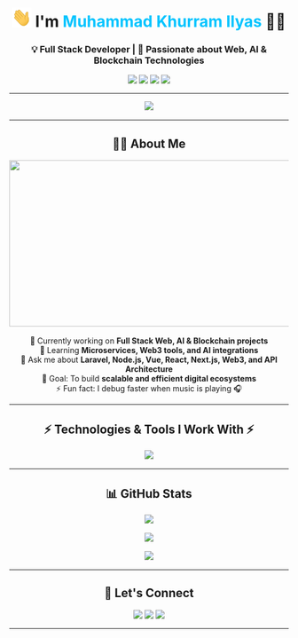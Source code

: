 <!-- INTRO SECTION -->
<h1 align="center">
  <img src="https://raw.githubusercontent.com/ABSphreak/ABSphreak/master/gifs/Hi.gif" width="35" height="35">
  I'm <span style="color:#00C4FF;">Muhammad Khurram Ilyas</span> 👨‍💻
</h1>

<h3 align="center">
  💡 Full Stack Developer | 🚀 Passionate about Web, AI & Blockchain Technologies
</h3>

<p align="center">
  <a href="https://github.com/khurram753"><img src="https://img.shields.io/github/followers/khurram753?label=Followers&style=social"></a>
  <a href="https://github.com/khurram753?tab=stars"><img src="https://img.shields.io/github/stars/khurram753?label=Stars&style=social"></a>
  <a href="mailto:mkhurramilyas@gmail.com"><img src="https://img.shields.io/badge/Email-Contact-blue?style=flat&logo=gmail"></a>
  <a href="https://www.linkedin.com/in/khurram-ilyas-1074ab138/"><img src="https://img.shields.io/badge/LinkedIn-Connect-blue?style=flat&logo=linkedin"></a>
</p>

---

<p align="center">
  <img src="https://readme-typing-svg.herokuapp.com?font=Fira+Code&weight=500&size=22&duration=2500&pause=1000&color=00C4FF&center=true&vCenter=true&width=550&lines=Full+Stack+Developer;MERN+%7C+Laravel+%7C+Next.js;Open+Source+Contributor" />
</p>

---

<!-- ABOUT ME SECTION -->
<h2 align="center">👨‍💻 About Me</h2>

<p align="center">
  <img src="https://media.giphy.com/media/L1R1tvI9svkIWwpVYr/giphy.gif" width="600" height="300">
</p>

<p align="center">
  🔭 Currently working on <b>Full Stack Web, AI & Blockchain projects</b><br>
  🌱 Learning <b>Microservices, Web3 tools, and AI integrations</b><br>
  💬 Ask me about <b>Laravel, Node.js, Vue, React, Next.js, Web3, and API Architecture</b><br>
  🎯 Goal: To build <b>scalable and efficient digital ecosystems</b><br>
  ⚡ Fun fact: I debug faster when music is playing 🎧  
</p>

---

<!-- TECHNOLOGIES SECTION -->
<h2 align="center">⚡ Technologies & Tools I Work With ⚡</h2>

<p align="center">
  <img src="https://skillicons.dev/icons?i=php,laravel,nodejs,express,react,nextjs,vue,nuxtjs,js,bootstrap,tailwind,wordpress,github,docker,aws,sass,linux,figma,postman,swagger,postgresql,mongodb&perline=10" />
</p>

---
<h2 align="center">📊 GitHub Stats</h2>

<p align="center">
  <img src="https://github-readme-streak-stats.herokuapp.com?user=khurram753&theme=tokyonight&hide_border=true" />
</p>
<p align="center">
  <img src="https://github-readme-stats.vercel.app/api?username=khurram753&show_icons=true&theme=tokyonight&hide_border=true" />
</p>
<p align="center">
  <img src="https://github-readme-stats.vercel.app/api/top-langs/?username=khurram753&layout=compact&theme=tokyonight&hide_border=true" />
</p>

---

<h2 align="center">🚀 Let's Connect</h2>

<p align="center">
  <a href="mailto:mkhurramilyas@gmail.com"><img src="https://img.shields.io/badge/Gmail-D14836?style=for-the-badge&logo=gmail&logoColor=white"></a>
  <a href="https://www.linkedin.com/in/khurram-ilyas-1074ab138/"><img src="https://img.shields.io/badge/LinkedIn-0077B5?style=for-the-badge&logo=linkedin&logoColor=white"></a>
  <a href="https://your-portfolio-link.com"><img src="https://img.shields.io/badge/Portfolio-24292E?style=for-the-badge&logo=githubpages&logoColor=white"></a>
</p>

---
